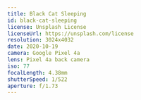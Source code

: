 ```yaml
---
title: Black Cat Sleeping
id: black-cat-sleeping
license: Unsplash License
licenseUrl: https://unsplash.com/license
resolution: 3024x4032
date: 2020-10-19
camera: Google Pixel 4a
lens: Pixel 4a back camera
iso: 77
focalLength: 4.38mm
shutterSpeed: 1/522
aperture: f/1.73
---
```

